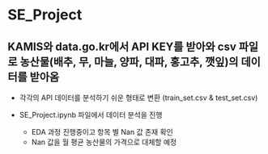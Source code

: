 # SE_Project

## KAMIS와 data.go.kr에서 API KEY를 받아와 csv 파일로 농산물(배추, 무, 마늘, 양파, 대파, 홍고추, 깻잎)의 데이터를 받아옴

- 각각의 API 데이터를 분석하기 쉬운 형태로 변환 (train_set.csv & test_set.csv)

- SE_Project.ipynb 파일에서 데이터 분석을 진행
  - EDA 과정 진행중이고 항목 별 Nan 값 존재 확인
  - Nan 값을 월 평균 농산물의 가격으로 대체할 예정
